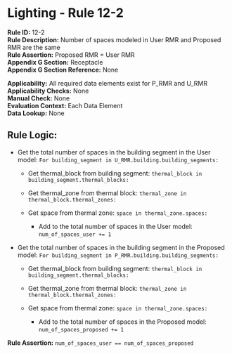 
# Lighting - Rule 12-2

**Rule ID:** 12-2  
**Rule Description:** Number of spaces modeled in User RMR and Proposed RMR are the same  
**Rule Assertion:** Proposed RMR = User RMR  
**Appendix G Section:** Receptacle  
**Appendix G Section Reference:** None  

**Applicability:** All required data elements exist for P_RMR and U_RMR  
**Applicability Checks:** None  
**Manual Check:** None  
**Evaluation Context:** Each Data Element  
**Data Lookup:** None  

## Rule Logic:  

- Get the total number of spaces in the building segment in the User model: ```For building_segment in U_RMR.building.building_segments:```  

  - Get thermal_block from building segment: ```thermal_block in building_segment.thermal_blocks:```

  - Get thermal_zone from thermal block: ```thermal_zone in thermal_block.thermal_zones:```

  - Get space from thermal zone: ```space in thermal_zone.spaces:```  

    - Add to the total number of spaces in the User model: ```num_of_spaces_user += 1```

- Get the total number of spaces in the building segment in the Proposed model: ```For building_segment in P_RMR.building.building_segments:```  

  - Get thermal_block from building segment: ```thermal_block in building_segment.thermal_blocks:```

  - Get thermal_zone from thermal block: ```thermal_zone in thermal_block.thermal_zones:```

  - Get space from thermal zone: ```space in thermal_zone.spaces:```  

    - Add to the total number of spaces in the Proposed model: ```num_of_spaces_proposed += 1```

**Rule Assertion:** ```num_of_spaces_user == num_of_spaces_proposed```  
